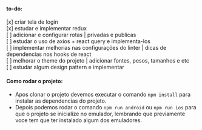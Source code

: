 #### to-do:

[x] criar tela de login <br/> [x] estudar e implementar redux <br/> [ ]
adicionar e configurar rotas | privadas e publicas <br/> [ ] estudar o uso de
axios + react query e implementa-los<br/> [ ] implementar melhorias nas
configurações do linter | dicas de dependencias nos hooks de react<br/> [ ]
melhorar o theme do projeto | adicionar fontes, pesos, tamanhos e etc <br/> [ ]
estudar algum design pattern e implementar <br/>

#### Como rodar o projeto:

- Apos clonar o projeto devemos executar o comando `npm install` para instalar
  as dependencias do projeto.
- Depois podemos rodar o comando `npm run android` ou `npm run ios` para que o
  projeto se inicialize no emulador, lembrando que previamente voce tem que ter
  instalado algum dos emuladores.
